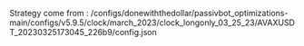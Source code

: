 Strategy come from : /configs/donewiththedollar/passivbot_optimizations-main/configs/v5.9.5/clock/march_2023/clock_longonly_03_25_23/AVAXUSDT_20230325173045_226b9/config.json